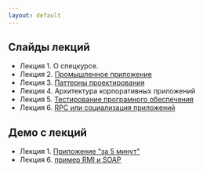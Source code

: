 ```yaml
---
layout: default
---
```


## Слайды лекций
* Лекция 1. О спецкурсе.
* Лекция 2. [Промышленное приложение](lecture/lecture-02.html)
* Лекция 3. [Паттерны проектирования](https://docs.google.com/presentation/d/e/2PACX-1vRxkbWjpAx06Lxf9S_yrgmcKghHcp61KecqsSuiqnomag7cA8Qm4J7MVg661ieRfdZkHusCoS5yImDk/pub?start=false&loop=false&delayms=3000)
* Лекция 4. Архитектура корпоративных приложений
* Лекция 5. [Тестирование програмного обеспечения](lecture/lecture-05.html)
* Лекция 6. [RPC или социализация приложений](lecture/lecture-06.html)

## Демо с лекций
* Лекция 1. [Приложение "за 5 минут"](https://github.com/naumen/EnterpriseJavaCourse-2017/tree/master/demo/lecture-01)
* Лекция 6. [пример RMI и SOAP](https://github.com/naumen/EnterpriseJavaCourse-2017/tree/master/demo/lecture-06)






